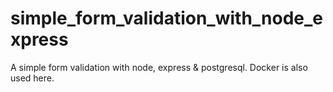 # simple_form_validation_with_node_express

A simple form validation with node, express & postgresql. Docker is also used here.
